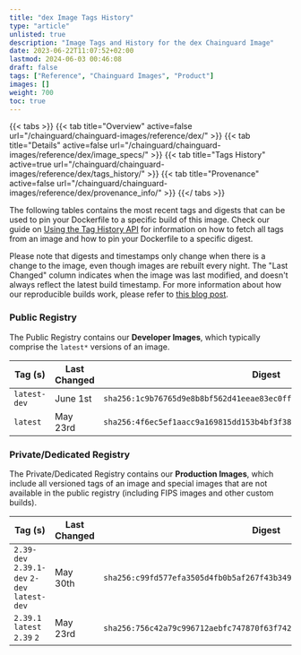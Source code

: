 ```yaml
---
title: "dex Image Tags History"
type: "article"
unlisted: true
description: "Image Tags and History for the dex Chainguard Image"
date: 2023-06-22T11:07:52+02:00
lastmod: 2024-06-03 00:46:08
draft: false
tags: ["Reference", "Chainguard Images", "Product"]
images: []
weight: 700
toc: true
---
```


{{< tabs >}}
{{< tab title="Overview" active=false url="/chainguard/chainguard-images/reference/dex/" >}}
{{< tab title="Details" active=false url="/chainguard/chainguard-images/reference/dex/image_specs/" >}}
{{< tab title="Tags History" active=true url="/chainguard/chainguard-images/reference/dex/tags_history/" >}}
{{< tab title="Provenance" active=false url="/chainguard/chainguard-images/reference/dex/provenance_info/" >}}
{{</ tabs >}}

The following tables contains the most recent tags and digests that can be used to pin your Dockerfile to a specific build of this image. Check our guide on [Using the Tag History API](/chainguard/chainguard-images/using-the-tag-history-api/) for information on how to fetch all tags from an image and how to pin your Dockerfile to a specific digest.

Please note that digests and timestamps only change when there is a change to the image, even though images are rebuilt every night. The "Last Changed" column indicates when the image was last modified, and doesn't always reflect the latest build timestamp. For more information about how our reproducible builds work, please refer to [this blog post](https://www.chainguard.dev/unchained/reproducing-chainguards-reproducible-image-builds).

### Public Registry
The Public Registry contains our **Developer Images**, which typically comprise the `latest*` versions of an image.

| Tag (s)       | Last Changed | Digest                                                                    |
|---------------|--------------|---------------------------------------------------------------------------|
|  `latest-dev` | June 1st     | `sha256:1c9b76765d9e8b8bf562d41eeae83ec0ff0af3c73bc6244313170a9beaa39d85` |
|  `latest`     | May 23rd     | `sha256:4f6ec5ef1aacc9a169815dd153b4bf3f38f773dae51207aac8cbddf826ea0b3d` |


### Private/Dedicated Registry
The Private/Dedicated Registry contains our **Production Images**, which include all versioned tags of an image and special images that are not available in the public registry (including FIPS images and other custom builds).

| Tag (s)                                       | Last Changed | Digest                                                                    |
|-----------------------------------------------|--------------|---------------------------------------------------------------------------|
|  `2.39-dev` `2.39.1-dev` `2-dev` `latest-dev` | May 30th     | `sha256:c99fd577efa3505d4fb0b5af267f43b349b7855b50e4c6d12834b40d18fb35a7` |
|  `2.39.1` `latest` `2.39` `2`                 | May 23rd     | `sha256:756c42a79c996712aebfc747870f63f742345e5cdf444996e3c7f9beaf2a2ae0` |

